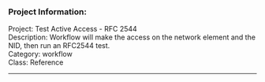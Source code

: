 ### Project Information:
Project: Test Active Access - RFC 2544  
Description: Workflow will make the access on the network element and the NID, then run an RFC2544 test.  
Category: workflow  
Class: Reference  

 ----